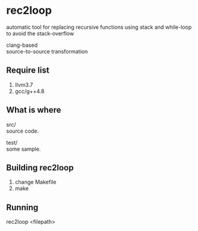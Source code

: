rec2loop
====
automatic tool for replacing recursive functions using stack and while-loop to avoid the stack-overflow  

clang-based  
source-to-source transformation  

##  Require list
1. llvm3.7
2. gcc/g++4.8

What is where
-------------

src/  
	source code.  

test/  
	some sample.  

Building rec2loop
-----------------
1. change Makefile
2. make  

Running
-------
rec2loop \<filepath\>